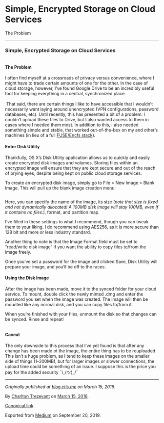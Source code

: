 Simple, Encrypted Storage on Cloud Services
===========================================

The Problem

------------------------------------------------------------------------

### Simple, Encrypted Storage on Cloud Services

<figure>
<img src="https://cdn-images-1.medium.com/max/600/1*ht0LiVe8M9zhnM5vpLq58w.png" class="graf-image" alt="" />
</figure>

#### The Problem

I often find myself at a crossroads of privacy versus convenience, where
I might have to trade certain amounts of one for the other. In the case
of cloud storage, however, I’ve found Google Drive to be an incredibly
useful tool for keeping everything in a central, synchronized place.  
   
 That said, there are certain things I like to have accessible that I
wouldn’t necessarily want laying around unencrypted (VPN configurations,
password databases, etc). Until recently, this has presented a bit of a
problem: I couldn’t upload these files to Drive, but I also wanted
access to them in cases where I needed them most. In addition to this, I
also needed something simple and stable, that worked out-of-the-box on
my and other’s machines (in lieu of a full
<a href="https://amc.ovh/2015/08/14/mounting-uploading-amazon-cloud-drive-encrypted.html" class="markup--anchor markup--p-anchor">FUSE/Encfs stack</a>).

#### Enter Disk Utility

Thankfully, OS X’s Disk Utility application allows us to quickly and
easily create encrypted disk images and volumes. Storing files within an
encrypted image will ensure that they are kept secure and out of the
reach of prying eyes, despite being kept on public cloud storage
services.

To create an encrypted disk image, simply go to File &gt; New Image &gt;
Blank Image. This will pull up the blank image creation menu:

<figure>
<img src="https://cdn-images-1.medium.com/max/800/0*s_6ve2RUdm6ZkEmO.png" class="graf-image" alt="" />
</figure>

Here, you can specify the name of the image, its size (*note that size
is fixed and not dynamically allocated! A 100MB disk image will stay
100MB, even if it contains no files.*), format, and partition map.

I’ve filled in these settings to what I recommend, though you can tweak
them to your liking. I do recommend using AES256, as it is more secure
than 128 bit and more or less industry standard.

Another thing to note is that the Image Format field must be set to
“read/write disk image” if you want the ability to copy files to/from
the image freely.

Once you’ve set a password for the image and clicked Save, Disk Utility
will prepare your image, and you’ll be off to the races.

#### Using the Disk Image

After the image has been made, move it to the synced folder for your
cloud service. To mount, double click the newly minted .dmg and enter
the password you set when the image was created. The image will then be
mounted like any normal disk, and you can copy files to/from it.

When you’re finished with your files, unmount the disk so that changes
can be synced. Rinse and repeat!

<figure>
<img src="https://cdn-images-1.medium.com/max/800/0*hpfT_8kFEbSLrqgF.png" class="graf-image" alt="" />
</figure>

#### Caveat

The only downside to this process that I’ve yet found is that after any
change has been made ot the image, the entire thing has to be
reuploaded. This isn’t a huge problem, as I tend to keep these images on
the smaller side of things (1–200MB), but for larger images or slower
connections, the upload time could be something of an issue. I suppose
this is the price you pay for the added security ¯\\\_(ツ)\_/¯

------------------------------------------------------------------------

*Originally published at*
<a href="http://blog.ctis.me/2016/03/simple-encrypted-storage-on-cloud.html" class="markup--anchor markup--p-anchor"><em>blog.ctis.me</em></a>
*on March 15, 2016.*

By
<a href="https://medium.com/@charltontrez" class="p-author h-card">Charlton Trezevant</a>
on [March 15, 2016](https://medium.com/p/91e08974090f).

<a href="https://medium.com/@charltontrez/simple-encrypted-storage-on-cloud-services-91e08974090f" class="p-canonical">Canonical link</a>

Exported from [Medium](https://medium.com) on September 20, 2019.
